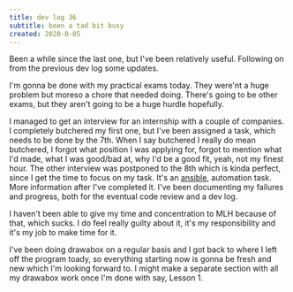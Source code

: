 ```yaml
---
title: dev log 36
subtitle: been a tad bit busy
created: 2020-0-05
---
```


Been a while since the last one, but I've been relatively useful. Following on from the previous dev log some updates.

I'm gonna be done with my practical exams today. They were'nt a huge problem but moreso a chore that needed doing. There's going to be other exams, but they aren't going to be a huge hurdle hopefully.

I managed to get an interview for an internship with a couple of companies. I completely butchered my first one, but I've been assigned a task, which needs to be done by the 7th. When I say butchered I really do mean butchered, I forgot what position I was applying for, forgot to mention what I'd made, what I was good/bad at, why I'd be a good fit, yeah, not my finest hour. The other interview was postponed to the 8th which is kinda perfect, since I get the time to focus on my task. It's an [ansible](https://docs.ansible.com/ansible/latest/index.html), automation task. More information after I've completed it. I've been documenting my failures and progress, both for the eventual code review and a dev log.

I haven't been able to give my time and concentration to MLH because of that, which sucks. I do feel really guilty about it, it's my responsibility and it's my job to make time for it.

I've been doing drawabox on a regular basis and I got back to where I left off the program toady, so everything starting now is gonna be fresh and new which I'm looking forward to. I might make a separate section with all my drawabox work once I'm done with say, Lesson 1.
